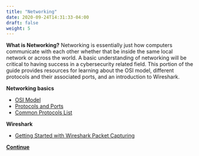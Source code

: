 ```yaml
---
title: "Networking"
date: 2020-09-24T14:31:33-04:00
draft: false
weight: 5
---
```


**What is Networking?**
Networking is essentially just how computers communicate with each other whether that be inside the same local network or across the world. A basic understanding of networking will be critical to having success in a cybersecurity related field. This portion of the guide provides resources for learning about the OSI model, different protocols and their associated ports, and an introduction to Wireshark.

**Networking basics**
+ [OSI Model](https://www.cloudflare.com/learning/ddos/glossary/open-systems-interconnection-model-osi/)
+ [Protocols and Ports](https://docs.microsoft.com/en-us/learn/modules/network-fundamentals/)
+ [Common Protocols List](https://www.interserver.net/tips/kb/common-network-protocols-ports/)

**Wireshark**
+ [Getting Started with Wireshark Packet Capturing](https://www.howtogeek.com/104278/how-to-use-wireshark-to-capture-filter-and-inspect-packets/)


**[Continue](https://cyberguide.os9.run/Beginner-Guide/CTFs/)**